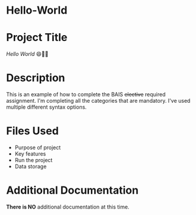 # Hello-World

# Project Title
*Hello World* 😄🧑‍💻

# Description 
This is an example of how to complete the BAIS ~~elective~~ required assignment. I'm completing all the categories that are mandatory. I've used multiple different syntax options. 
# Files Used
- Purpose of project
- Key features
- Run the project
- Data storage 
# Additional Documentation
**There is NO** additional documentation at this time.
